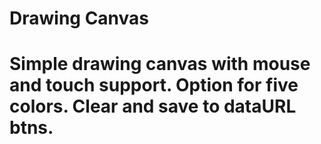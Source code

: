 <h1>Drawing Canvas<h1>
Simple drawing canvas with mouse and touch support.
Option for five colors.
Clear and save to dataURL btns.

